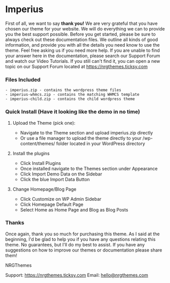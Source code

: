 # Imperius

First of all, we want to say **thank you!** We are very grateful that you have chosen our theme for your website. We will do everything we can to provide you the best support possible. Before you get started, please be sure to always check out these documentation files. We outline all kinds of good information, and provide you with all the details you need know to use the theme. Feel free asking us if you need more help. If you are unable to find your answer here in the documentation, please search our Support Forum and watch our Video Tutorials. If you still can't find it, you can open a new topic on our Support Forum located at https://nrgthemes.ticksy.com

### Files Included
```
- imperius.zip - contains the wordpress theme files
- imperius-whmcs.zip - contains the matching WHMCS template
- imperius-child.zip - contains the child wordpress theme
```
### Quick Install (Have it looking like the demo in no time)

1. Upload the Theme (pick one):

    - Navigate to the Theme section and upload imperius.zip directly
    - Or use a file manager to upload the theme directly to your /wp-content/themes/ folder located in your WordPress directory

2. Install the plugins

    - Click Install Plugins
    - Once installed navigate to the Themes section under Appearance
    - Click Import Demo Data on the Sidebar
    - Click the blue Import Data Button

3. Change Homepage/Blog Page

    - Click Customize on WP Admin Sidebar
    - Click Homepage Default Page
    - Select Home as Home Page and Blog as Blog Posts

### Thanks

Once again, thank you so much for purchasing this theme. As I said at the beginning, I'd be glad to help you if you have any questions relating this theme. No guarantees, but I'll do my best to assist. If you have any suggestions on how to improve our themes or documentation please share them!

NRGThemes

Support: https://nrgthemes.ticksy.com
Email: hello@nrgthemes.com
